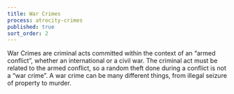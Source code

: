 ```yaml
---
title: War Crimes
process: atrocity-crimes
published: true
sort_order: 2
---
```

War Crimes are criminal acts committed within the context of an “armed conflict”, whether an international or a civil war. The criminal act must be related to the armed conflict, so a random theft done during a conflict is not a “war crime”. A war crime can be many different things, from illegal seizure of property to murder.
